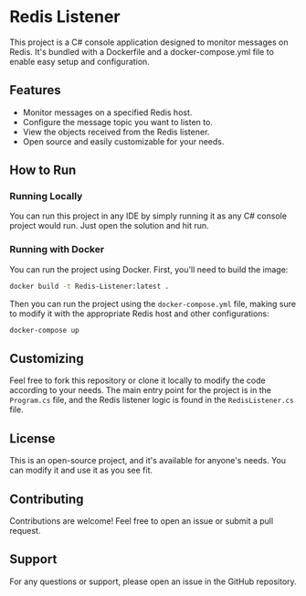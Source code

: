 # Redis Listener

This project is a C# console application designed to monitor messages on Redis. It's bundled with a Dockerfile and a docker-compose.yml file to enable easy setup and configuration.

## Features

- Monitor messages on a specified Redis host.
- Configure the message topic you want to listen to.
- View the objects received from the Redis listener.
- Open source and easily customizable for your needs.

## How to Run

### Running Locally

You can run this project in any IDE by simply running it as any C# console project would run. Just open the solution and hit run.

### Running with Docker

You can run the project using Docker. First, you'll need to build the image:

```bash
docker build -t Redis-Listener:latest .
```

Then you can run the project using the `docker-compose.yml` file, making sure to modify it with the appropriate Redis host and other configurations:

```bash
docker-compose up
```

## Customizing

Feel free to fork this repository or clone it locally to modify the code according to your needs. The main entry point for the project is in the `Program.cs` file, and the Redis listener logic is found in the `RedisListener.cs` file.

## License

This is an open-source project, and it's available for anyone's needs. You can modify it and use it as you see fit.

## Contributing

Contributions are welcome! Feel free to open an issue or submit a pull request.

## Support

For any questions or support, please open an issue in the GitHub repository.
